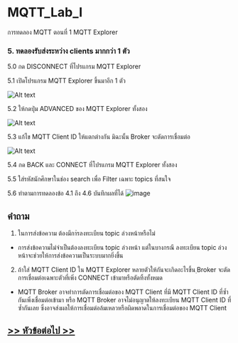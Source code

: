 # MQTT_Lab_I
การทดลอง MQTT ตอนที่ 1  MQTT Explorer


### 5. ทดลองรับส่งระหว่าง clients มากกว่า 1 ตัว

5.0 กด DISCONNECT ที่โปรแกรม MQTT Explorer 

5.1 เปิดโปรแกรม MQTT Explorer ขึ้นมาอีก 1 ตัว

![Alt text](Pictures/Picture-11.png)

5.2 ให้กดปุ่ม ADVANCED ของ MQTT Explorer ทั้งสอง

![Alt text](./Pictures/Picture-12.png)


5.3 แก้ไข MQTT Client ID ให้แตกต่างกัน มิฉะนั้น Broker จะตัดการเชื่อมต่อ

![Alt text](./Pictures/Picture-13.png)

5.4 กด BACK และ CONNECT ที่โปรแกรม MQTT Explorer ทั้งสอง

5.5 ใส่รหัสนักศึกษาในช่อง search เพื่อ Filter เฉพาะ topics ที่สนใจ

5.6 ทำตามการทดลองข้อ 4.1 ถึง 4.6  บันทึกผลที่ได้
![image](https://github.com/suwithirunrat/MQTT_Lab_I/assets/116150760/ab57a780-2833-4e97-9aea-6dfeb4e7f0b5)


## คำถาม 

1. ในการส่งข้อความ ต้องมีกา่รลงทะเบียน topic ล่วงหน้าหรือไม่

- การส่งข้อความไม่จำเป็นต้องลงทะเบียน topic ล่วงหน้า แต่ในบางกรณี ลงทะเบียน topic ล่วงหน้าจะช่วยให้การส่งข้อความเป็นระบบมากยิ่งขึ้น

2. ถ้าใส่ MQTT Client ID ใน MQTT Explorer หลายตัวให้กันจะเกิดอะไรขึ้น ฺBroker จะตัดการเชื่อมต่อเฉพาะตัวที่เพิ่ง CONNECT เข้ามาหรือตัดทิ้งทั้งหมด

- MQTT Broker อาจทำการตัดการเชื่อมต่อของ MQTT Client ที่มี MQTT Client ID
ที่ซ้ำกันเพิ่งเชื่อมต่อเข้ามา หรือ MQTT Broker อาจไม่อนุญาตให้ลงทะเบียน MQTT Client ID
ที่ซ้ำกันเลย ซึ่งอาจส่งผลให้การเชื่อมต่อล้มเหลวหรือผิดพลาดในการเชื่อมต่อของ MQTT Client

##  [>> หัวข้อต่อไป >>](./MQTT_Sheet_lab_3.md) 
